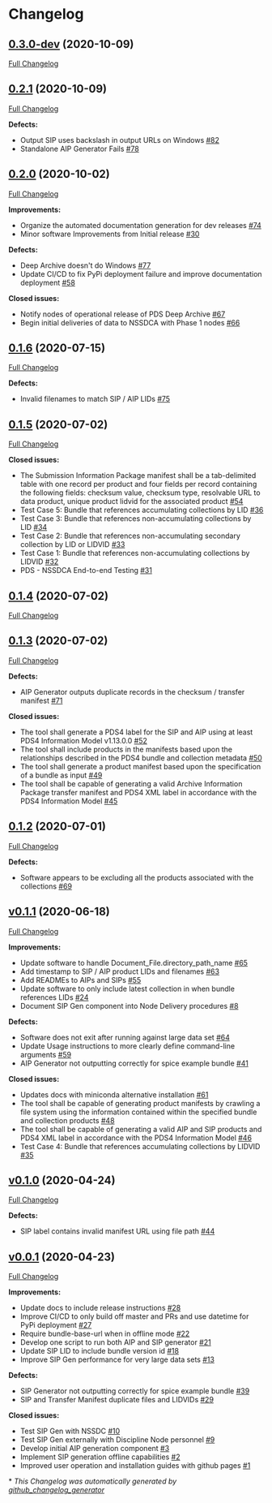# Changelog

## [0.3.0-dev](https://github.com/NASA-PDS/pds-deep-archive/tree/0.3.0-dev) (2020-10-09)

[Full Changelog](https://github.com/NASA-PDS/pds-deep-archive/compare/0.2.1...0.3.0-dev)

## [0.2.1](https://github.com/NASA-PDS/pds-deep-archive/tree/0.2.1) (2020-10-09)

[Full Changelog](https://github.com/NASA-PDS/pds-deep-archive/compare/0.2.0...0.2.1)

**Defects:**

- Output SIP uses backslash in output URLs on Windows [\#82](https://github.com/NASA-PDS/pds-deep-archive/issues/82)
- Standalone AIP Generator Fails [\#78](https://github.com/NASA-PDS/pds-deep-archive/issues/78)

## [0.2.0](https://github.com/NASA-PDS/pds-deep-archive/tree/0.2.0) (2020-10-02)

[Full Changelog](https://github.com/NASA-PDS/pds-deep-archive/compare/0.1.6...0.2.0)

**Improvements:**

- Organize the automated documentation generation for dev releases [\#74](https://github.com/NASA-PDS/pds-deep-archive/issues/74)
- Minor software Improvements from Initial release [\#30](https://github.com/NASA-PDS/pds-deep-archive/issues/30)

**Defects:**

- Deep Archive doesn't do Windows [\#77](https://github.com/NASA-PDS/pds-deep-archive/issues/77)
- Update CI/CD to fix PyPi deployment failure and improve documentation deployment [\#58](https://github.com/NASA-PDS/pds-deep-archive/issues/58)

**Closed issues:**

- Notify nodes of operational release of PDS Deep Archive [\#67](https://github.com/NASA-PDS/pds-deep-archive/issues/67)
- Begin initial deliveries of data to NSSDCA with Phase 1 nodes [\#66](https://github.com/NASA-PDS/pds-deep-archive/issues/66)

## [0.1.6](https://github.com/NASA-PDS/pds-deep-archive/tree/0.1.6) (2020-07-15)

[Full Changelog](https://github.com/NASA-PDS/pds-deep-archive/compare/0.1.5...0.1.6)

**Defects:**

- Invalid filenames to match SIP / AIP LIDs [\#75](https://github.com/NASA-PDS/pds-deep-archive/issues/75)

## [0.1.5](https://github.com/NASA-PDS/pds-deep-archive/tree/0.1.5) (2020-07-02)

[Full Changelog](https://github.com/NASA-PDS/pds-deep-archive/compare/0.1.4...0.1.5)

**Closed issues:**

- The Submission Information Package manifest shall be a tab-delimited table with one record per product and four fields per record containing the following fields: checksum value, checksum type, resolvable URL to data product, unique product lidvid for the associated product [\#54](https://github.com/NASA-PDS/pds-deep-archive/issues/54)
- Test Case 5: Bundle that references accumulating collections by LID [\#36](https://github.com/NASA-PDS/pds-deep-archive/issues/36)
- Test Case 3: Bundle that references non-accumulating collections by LID [\#34](https://github.com/NASA-PDS/pds-deep-archive/issues/34)
- Test Case 2: Bundle that references non-accumulating secondary collection by LID or LIDVID [\#33](https://github.com/NASA-PDS/pds-deep-archive/issues/33)
- Test Case 1: Bundle that references non-accumulating collections by LIDVID [\#32](https://github.com/NASA-PDS/pds-deep-archive/issues/32)
- PDS - NSSDCA End-to-end Testing [\#31](https://github.com/NASA-PDS/pds-deep-archive/issues/31)

## [0.1.4](https://github.com/NASA-PDS/pds-deep-archive/tree/0.1.4) (2020-07-02)

[Full Changelog](https://github.com/NASA-PDS/pds-deep-archive/compare/0.1.3...0.1.4)

## [0.1.3](https://github.com/NASA-PDS/pds-deep-archive/tree/0.1.3) (2020-07-02)

[Full Changelog](https://github.com/NASA-PDS/pds-deep-archive/compare/0.1.2...0.1.3)

**Defects:**

- AIP Generator outputs duplicate records in the checksum / transfer manifest [\#71](https://github.com/NASA-PDS/pds-deep-archive/issues/71)

**Closed issues:**

- The tool shall generate a PDS4 label for the SIP and AIP using at least PDS4 Information Model v1.13.0.0 [\#52](https://github.com/NASA-PDS/pds-deep-archive/issues/52)
- The tool shall include products in the manifests based upon the relationships described in the PDS4 bundle and collection metadata [\#50](https://github.com/NASA-PDS/pds-deep-archive/issues/50)
- The tool shall generate a product manifest based upon the specification of a bundle as input [\#49](https://github.com/NASA-PDS/pds-deep-archive/issues/49)
- The tool shall be capable of generating a valid Archive Information Package transfer manifest and PDS4 XML label in accordance with the PDS4 Information Model [\#45](https://github.com/NASA-PDS/pds-deep-archive/issues/45)

## [0.1.2](https://github.com/NASA-PDS/pds-deep-archive/tree/0.1.2) (2020-07-01)

[Full Changelog](https://github.com/NASA-PDS/pds-deep-archive/compare/v0.1.1...0.1.2)

**Defects:**

- Software appears to be excluding all the products associated with the collections [\#69](https://github.com/NASA-PDS/pds-deep-archive/issues/69)

## [v0.1.1](https://github.com/NASA-PDS/pds-deep-archive/tree/v0.1.1) (2020-06-18)

[Full Changelog](https://github.com/NASA-PDS/pds-deep-archive/compare/v0.1.0...v0.1.1)

**Improvements:**

- Update software to handle Document\_File.directory\_path\_name [\#65](https://github.com/NASA-PDS/pds-deep-archive/issues/65)
- Add timestamp to SIP / AIP product LIDs and filenames [\#63](https://github.com/NASA-PDS/pds-deep-archive/issues/63)
- Add READMEs to AIPs and SIPs [\#55](https://github.com/NASA-PDS/pds-deep-archive/issues/55)
- Update software to only include latest collection in when bundle references LIDs [\#24](https://github.com/NASA-PDS/pds-deep-archive/issues/24)
- Document SIP Gen component into Node Delivery procedures [\#8](https://github.com/NASA-PDS/pds-deep-archive/issues/8)

**Defects:**

- Software does not exit after running against large data set [\#64](https://github.com/NASA-PDS/pds-deep-archive/issues/64)
- Update Usage instructions to more clearly define command-line arguments [\#59](https://github.com/NASA-PDS/pds-deep-archive/issues/59)
- AIP Generator not outputting correctly for spice example bundle [\#41](https://github.com/NASA-PDS/pds-deep-archive/issues/41)

**Closed issues:**

- Updates docs with miniconda alternative installation [\#61](https://github.com/NASA-PDS/pds-deep-archive/issues/61)
- The tool shall be capable of generating product manifests by crawling a file system using the information contained within the specified bundle and collection products [\#48](https://github.com/NASA-PDS/pds-deep-archive/issues/48)
- The tool shall be capable of generating a valid AIP and SIP products and PDS4 XML label in accordance with the PDS4 Information Model [\#46](https://github.com/NASA-PDS/pds-deep-archive/issues/46)
- Test Case 4: Bundle that references accumulating collections by LIDVID [\#35](https://github.com/NASA-PDS/pds-deep-archive/issues/35)

## [v0.1.0](https://github.com/NASA-PDS/pds-deep-archive/tree/v0.1.0) (2020-04-24)

[Full Changelog](https://github.com/NASA-PDS/pds-deep-archive/compare/v0.0.1...v0.1.0)

**Defects:**

- SIP label contains invalid manifest URL using file path [\#44](https://github.com/NASA-PDS/pds-deep-archive/issues/44)

## [v0.0.1](https://github.com/NASA-PDS/pds-deep-archive/tree/v0.0.1) (2020-04-23)

[Full Changelog](https://github.com/NASA-PDS/pds-deep-archive/compare/7616dc602beaddda4bb095eab355811fb2beeacb...v0.0.1)

**Improvements:**

- Update docs to include release instructions [\#28](https://github.com/NASA-PDS/pds-deep-archive/issues/28)
- Improve CI/CD to only build off master and PRs and use datetime for PyPi deployment [\#27](https://github.com/NASA-PDS/pds-deep-archive/issues/27)
- Require bundle-base-url when in offline mode [\#22](https://github.com/NASA-PDS/pds-deep-archive/issues/22)
- Develop one script to run both AIP and SIP generator [\#21](https://github.com/NASA-PDS/pds-deep-archive/issues/21)
- Update SIP LID to include bundle version id [\#18](https://github.com/NASA-PDS/pds-deep-archive/issues/18)
- Improve SIP Gen performance for very large data sets [\#13](https://github.com/NASA-PDS/pds-deep-archive/issues/13)

**Defects:**

- SIP Generator not outputting correctly for spice example bundle [\#39](https://github.com/NASA-PDS/pds-deep-archive/issues/39)
- SIP and Transfer Manifest duplicate files and LIDVIDs [\#29](https://github.com/NASA-PDS/pds-deep-archive/issues/29)

**Closed issues:**

- Test SIP Gen with NSSDC [\#10](https://github.com/NASA-PDS/pds-deep-archive/issues/10)
- Test SIP Gen externally with Discipline Node personnel [\#9](https://github.com/NASA-PDS/pds-deep-archive/issues/9)
- Develop initial AIP generation component [\#3](https://github.com/NASA-PDS/pds-deep-archive/issues/3)
- Implement SIP generation offline capabilities [\#2](https://github.com/NASA-PDS/pds-deep-archive/issues/2)
- Improved user operation and installation guides with github pages [\#1](https://github.com/NASA-PDS/pds-deep-archive/issues/1)



\* *This Changelog was automatically generated by [github_changelog_generator](https://github.com/github-changelog-generator/github-changelog-generator)*
